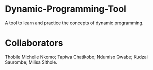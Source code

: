 # Dynamic-Programming-Tool
A tool to learn and practice the concepts of dynamic programming.

# Collaborators
Thobile Michelle Nkomo;
Tapiwa Chatikobo;
Ndumiso Qwabe;
Kudzai Saurombe;
Milisa Sithole.
